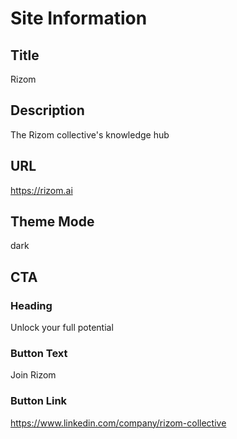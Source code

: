 # Site Information

## Title

Rizom

## Description

The Rizom collective's knowledge hub

## URL

https://rizom.ai

## Theme Mode

dark

## CTA

### Heading

Unlock your full potential

### Button Text

Join Rizom

### Button Link

https://www.linkedin.com/company/rizom-collective
